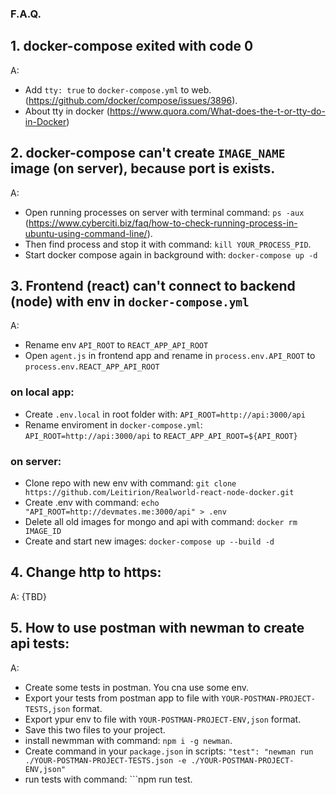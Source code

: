 ### F.A.Q.

## 1. docker-compose exited with code 0
A: 
- Add ```tty: true``` to ```docker-compose.yml``` to web. (https://github.com/docker/compose/issues/3896). 
- About tty in docker (https://www.quora.com/What-does-the-t-or-tty-do-in-Docker)

## 2. docker-compose can't create ```IMAGE_NAME``` image (on server), because port is exists.
A: 
- Open running processes on server with terminal command: ```ps -aux``` (https://www.cyberciti.biz/faq/how-to-check-running-process-in-ubuntu-using-command-line/). 
- Then find process and stop it with command: ```kill YOUR_PROCESS_PID```.
- Start docker compose again in background with: ```docker-compose up -d```

## 3. Frontend (react) can't connect to backend (node) with env in ```docker-compose.yml```
A: 
- Rename env ```API_ROOT``` to ```REACT_APP_API_ROOT```
- Open ```agent.js``` in frontend app and rename in ```process.env.API_ROOT``` to ```process.env.REACT_APP_API_ROOT```

### on local app:
- Create ```.env.local``` in root folder with: ```API_ROOT=http://api:3000/api```
- Rename enviroment in ```docker-compose.yml```: ```API_ROOT=http://api:3000/api``` to ```REACT_APP_API_ROOT=${API_ROOT}```

### on server:
- Clone repo with new env with command: ```git clone https://github.com/Leitirion/Realworld-react-node-docker.git```
- Create .env with command: ```echo "API_ROOT=http://devmates.me:3000/api" > .env```
- Delete all old images for mongo and api with command: ```docker rm IMAGE_ID```
- Create and start new images: ```docker-compose up --build -d```

## 4. Change http to https:
A: 
{TBD}

## 5. How to use postman with newman to create api tests:
A:
- Create some tests in postman. You cna use some env.
- Export your tests from postman app to file with ```YOUR-POSTMAN-PROJECT-TESTS,json``` format.
- Export ypur env to file with ```YOUR-POSTMAN-PROJECT-ENV,json``` format.
- Save this two files to your project.
- install newmman with command: ```npm i -g newman```.
- Create command in your ```package.json``` in scripts: ```"test": "newman run ./YOUR-POSTMAN-PROJECT-TESTS.json -e ./YOUR-POSTMAN-PROJECT-ENV,json"```
- run tests with command: ```npm run test.
